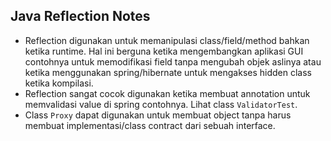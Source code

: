 ## Java Reflection Notes

* Reflection digunakan untuk memanipulasi class/field/method bahkan ketika runtime. Hal ini berguna ketika mengembangkan aplikasi GUI contohnya untuk memodifikasi field tanpa mengubah objek aslinya atau ketika menggunakan spring/hibernate untuk mengakses hidden class ketika kompilasi.
* Reflection sangat cocok digunakan ketika membuat annotation untuk memvalidasi value di spring contohnya. Lihat class `ValidatorTest`.
* Class `Proxy` dapat digunakan untuk membuat object tanpa harus membuat implementasi/class contract dari sebuah interface.